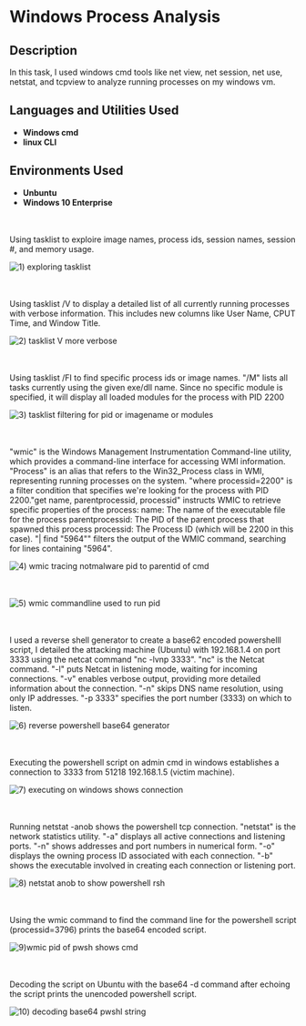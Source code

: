 # Windows Process Analysis

<h2>Description</h2>
In this task, I used windows cmd tools like net view, net session, net use, netstat, and tcpview to analyze running processes on my windows vm.    


<h2>Languages and Utilities Used</h2>

- <b>Windows cmd</b>
- <b>linux CLI</b>


<h2>Environments Used </h2>

- <b>Unbuntu</b>
- <b>Windows 10 Enterprise</b> 

<br />
<br />
Using tasklist to exploire image names, process ids, session names, session #, and memory usage. 

![1) exploring tasklist](https://github.com/user-attachments/assets/75a1ebe7-d86a-4b72-b021-a77af3d94283)

<br />
<br />
Using tasklist /V to display a detailed list of all currently running processes with verbose information. This includes new columns like User Name, CPUT Time, and Window Title. 

![2) tasklist V more verbose](https://github.com/user-attachments/assets/e728801d-a5d2-4eaf-bbbb-55d409651da6)

<br />
<br />  
Using tasklist /FI to find specific process ids or image names. "/M" lists all tasks currently using the given exe/dll name. Since no specific module is specified, it will display all loaded modules for the process with PID 2200

![3) tasklist filtering for pid or imagename or modules](https://github.com/user-attachments/assets/c766d62b-5dc0-4c9a-8c41-8e8aacffb8cd)

<br />
<br />
"wmic" is the Windows Management Instrumentation Command-line utility, which provides a command-line interface for accessing WMI information. "Process" is an alias that refers to the Win32_Process class in WMI, representing running processes on the system. "where processid=2200" is a filter condition that specifies we're looking for the process with PID 2200."get name, parentprocessid, processid" instructs WMIC to retrieve specific properties of the process:
name: The name of the executable file for the process
parentprocessid: The PID of the parent process that spawned this process
processid: The Process ID (which will be 2200 in this case). "| find "5964"" filters the output of the WMIC command, searching for lines containing "5964".

![4) wmic tracing notmalware pid to parentid of cmd](https://github.com/user-attachments/assets/3e4788de-cd63-44ed-a078-974c81cc13e3)

<br />
<br 
This uses wmic to get the commandline used for processid=2200 (notmalware.exe). In this instance, I just ran it on the commandline to execute.

![5) wmic commandline used to run pid](https://github.com/user-attachments/assets/1ecadf27-f4f3-4714-a5b4-044dcd056747)

<br />
<br />
I used a reverse shell generator to create a base62 encoded powershelll script, I detailed the attacking machine (Ubuntu) with 192.168.1.4 on port 3333 using the netcat command "nc -lvnp 3333". "nc" is the Netcat command.
"-l" puts Netcat in listening mode, waiting for incoming connections.
"-v" enables verbose output, providing more detailed information about the connection.
"-n" skips DNS name resolution, using only IP addresses.
"-p 3333" specifies the port number (3333) on which to listen.

![6) reverse powershell base64 generator](https://github.com/user-attachments/assets/847a8382-506d-4981-9ef2-c1279884a3f2)

<br />
<br />
Executing the powershell script on admin cmd in windows establishes a connection to 3333 from 51218 192.168.1.5 (victim machine). 

![7) executing on windows shows connection](https://github.com/user-attachments/assets/7892dc35-cc20-487a-bec8-24088be69ce0)

<br />
<br />
Running netstat -anob shows the powershell tcp connection. "netstat" is the network statistics utility.
"-a" displays all active connections and listening ports.
"-n" shows addresses and port numbers in numerical form.
"-o" displays the owning process ID associated with each connection.
"-b" shows the executable involved in creating each connection or listening port.

![8) netstat anob to show powershell rsh](https://github.com/user-attachments/assets/87585488-fa9b-47a2-91f2-83ebb221194e)

<br />
<br />
Using the wmic command to find the command line for the powershell script (processid=3796) prints the base64 encoded script. 

![9)wmic pid of pwsh shows cmd](https://github.com/user-attachments/assets/d318c1dc-ad55-451f-80f4-91cd0957055c)

<br />
<br />
Decoding the script on Ubuntu with the base64 -d command after echoing the script prints the unencoded powershell script. 

![10) decoding base64 pwshl string](https://github.com/user-attachments/assets/e69b7ebc-9100-4759-9123-24956841f142)

<br />
<br />
